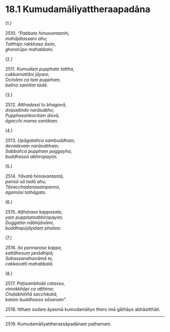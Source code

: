 # 18.1 Kumudamāliyattheraapadāna

(1.)

2510\. _“Pabbate himavantamhi,_  
_mahājātassaro ahu;_  
_Tatthajo rakkhaso āsiṃ,_  
_ghorarūpo mahabbalo._  

(2.)

2511\. _Kumudaṃ pupphate tattha,_  
_cakkamattāni jāyare;_  
_Ocināmi ca taṃ pupphaṃ,_  
_balino samitiṃ tadā._  

(3.)

2512\. _Atthadassī tu bhagavā,_  
_dvipadindo narāsabho;_  
_Pupphasaṅkocitaṃ disvā,_  
_āgacchi mama santikaṃ._  

(4.)

2513\. _Upāgatañca sambuddhaṃ,_  
_devadevaṃ narāsabhaṃ;_  
_Sabbañca pupphaṃ paggayha,_  
_buddhassa abhiropayiṃ._  

(5.)

2514\. _Yāvatā himavantantā,_  
_parisā sā tadā ahu;_  
_Tāvacchadanasampanno,_  
_agamāsi tathāgato._  

(6.)

2515\. _Aṭṭhārase kappasate,_  
_yaṃ pupphamabhiropayiṃ;_  
_Duggatiṃ nābhijānāmi,_  
_buddhapūjāyidaṃ phalaṃ._  

(7.)

2516\. _Ito pannarase kappe,_  
_sattāhesuṃ janādhipā;_  
_Sahassarathanāmā te,_  
_cakkavattī mahabbalā._  

(8.)

2517\. _Paṭisambhidā catasso,_  
_vimokkhāpi ca aṭṭhime;_  
_Chaḷabhiññā sacchikatā,_  
_kataṃ buddhassa sāsanaṃ”._  

2518\. Itthaṃ sudaṃ āyasmā kumudamāliyo thero imā gāthāyo abhāsitthāti.

---

2519\. Kumudamāliyattherassāpadānaṃ paṭhamaṃ.
